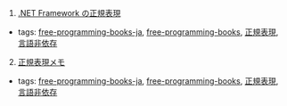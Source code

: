 1. [.NET Framework の正規表現](https://msdn.microsoft.com/library/hs600312.aspx)
  * tags: [free-programming-books-ja](tags/free-programming-books-ja.md), [free-programming-books](tags/free-programming-books.md), [正規表現](tags/正規表現.md), [言語非依存](tags/言語非依存.md)
2. [正規表現メモ](http://www.kt.rim.or.jp/~kbk/regex/regex.html)
  * tags: [free-programming-books-ja](tags/free-programming-books-ja.md), [free-programming-books](tags/free-programming-books.md), [正規表現](tags/正規表現.md), [言語非依存](tags/言語非依存.md)
